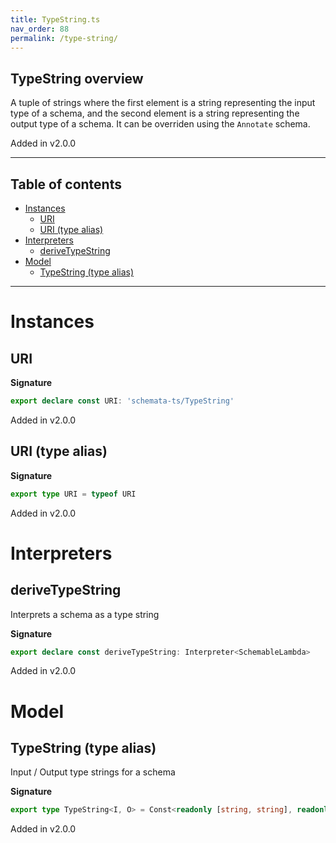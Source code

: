 ```yaml
---
title: TypeString.ts
nav_order: 88
permalink: /type-string/
---
```


## TypeString overview

A tuple of strings where the first element is a string representing the input type of a
schema, and the second element is a string representing the output type of a schema. It
can be overriden using the `Annotate` schema.

Added in v2.0.0

---

<h2 class="text-delta">Table of contents</h2>

- [Instances](#instances)
  - [URI](#uri)
  - [URI (type alias)](#uri-type-alias)
- [Interpreters](#interpreters)
  - [deriveTypeString](#derivetypestring)
- [Model](#model)
  - [TypeString (type alias)](#typestring-type-alias)

---

# Instances

## URI

**Signature**

```ts
export declare const URI: 'schemata-ts/TypeString'
```

Added in v2.0.0

## URI (type alias)

**Signature**

```ts
export type URI = typeof URI
```

Added in v2.0.0

# Interpreters

## deriveTypeString

Interprets a schema as a type string

**Signature**

```ts
export declare const deriveTypeString: Interpreter<SchemableLambda>
```

Added in v2.0.0

# Model

## TypeString (type alias)

Input / Output type strings for a schema

**Signature**

```ts
export type TypeString<I, O> = Const<readonly [string, string], readonly [I, O]>
```

Added in v2.0.0
